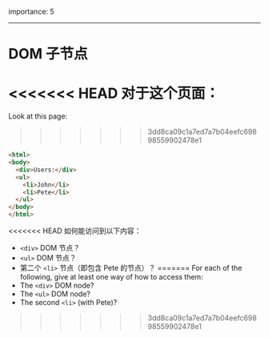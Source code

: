 importance: 5

---

# DOM 子节点

<<<<<<< HEAD
对于这个页面：
=======
Look at this page:
>>>>>>> 3dd8ca09c1a7ed7a7b04eefc69898559902478e1

```html
<html>
<body>
  <div>Users:</div>
  <ul>
    <li>John</li>
    <li>Pete</li>
  </ul>
</body>
</html>
```

<<<<<<< HEAD
如何能访问到以下内容：
- `<div>` DOM 节点？
-  `<ul>` DOM 节点？
-  第二个 `<li>` 节点（即包含 Pete 的节点）？
=======
For each of the following, give at least one way of how to access them:
- The `<div>` DOM node?
- The `<ul>` DOM node?
- The second `<li>` (with Pete)?
>>>>>>> 3dd8ca09c1a7ed7a7b04eefc69898559902478e1
